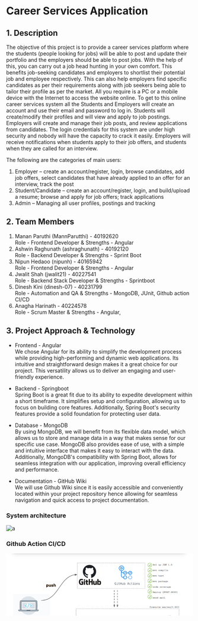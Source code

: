 # Career Services Application

## 1. Description
The objective of this project is to provide a career services platform where the students (people looking for jobs) will be able to post and update their portfolio and the employers should be able to post jobs. With the help of this, you can carry out a job head hunting in your own comfort. This benefits job-seeking candidates and employers to shortlist their potential job and employee respectively. This can also help employers find specific candidates as per their requirements along with job seekers being able to tailor their profile as per the market. All you require is a PC or a mobile device with the Internet to access the website online. To get to this online career services system all the Students and Employers will create an account and use their email and password to log in. Students will create/modify their profiles and will view and apply to job postings. Employers will create and manage their job posts, and review applications from candidates. The login credentials for this system are under high security and nobody will have the capacity to crack it easily. Employers will receive notifications when students apply to their job offers, and students when they are called for an interview.

The following are the categories of main users:
1. Employer – create an account/register, login, browse candidates, add job offers, select candidates that have already applied to an offer for an interview, track the post
2. Student/Candidate – create an account/register, login, and build/upload a resume; browse and apply for job offers; track applications
3. Admin – Managing all user profiles, postings and tracking

## 2. Team Members
1. Manan Paruthi (MannParutthi) - 40192620
   <br/> Role - Frontend Developer & Strengths - Angular
2. Ashwin Raghunath (ashraghunath) - 40192120
   <br/> Role - Backend Developer & Strengths - Sprint Boot
3. Nipun Hedaoo (nipunh) - 40165942
   <br/> Role - Frontend Developer & Strengths - Angular
4. Jwalit Shah (jwalit21) - 40227541
   <br/> Role - Backend Stack Developer & Strengths - Sprintboot
5. Dinesh Kini (dinesh-07) - 40231799
   <br/> Role - Automation and QA & Strengths - MongoDB, JUnit, Github action CI/CD
6. Anagha Harinath - 40224578
   <br/> Role - Scrum Master & Strengths - Angular, 

## 3. Project Approach & Technology
* Frontend - Angular <br>
We chose Angular for its ability to simplify the development process while providing high-performing and dynamic
web applications. Its intuitive and straightforward design makes it a great choice for our project. This versatility
allows us to deliver an engaging and user-friendly experience.

* Backend - Springboot <br>
Spring Boot is a great fit due to its ability to expedite development within a short timeframe. It simplifies setup and configuration, allowing us to focus on building core features. Additionally, Spring Boot's security features provide a solid foundation for protecting user data. 

* Database - MongoDB <br>
By using MongoDB, we will benefit from its flexible data model, which allows
us to store and manage data in a way that makes sense for our specific use case. MongoDB also provides ease
of use, with a simple and intuitive interface that makes it easy to interact with the data. Additionally, MongoDB's 
compatibility with Spring Boot, allows for seamless integration with our application, improving overall efficiency
and performance.

* Documentation - GitHub Wiki <br>
We will use Github Wiki since it is easily accessible and conveniently located within your project repository hence allowing for seamless navigation and quick access to project documentation. 

### System architecture

![a](https://github.com/MannParutthi/Team_CodeBlooded_SOEN6011_Summer2023/assets/42038573/67b4aa2d-a16c-45c9-a154-28aafc78d65e)

### Github Action CI/CD

![](github-action.png)



